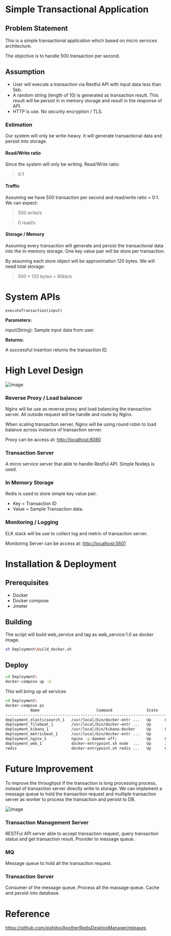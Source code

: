 # Simple Transactional Application
## Problem Statement
This is a simple transactional application which based on micro services architecture.

The objective is to handle 500 transaction per second.


## Assumption
- User will execute a transaction via Restful API with input data less than 5kb.
- A random string (length of 10) is generated as transaction result. 
  This result will be persist in in memory storage and result in the response of API.
- HTTP is use. No security encryption / TLS.


### Estimation
Our system will only be write-heavy. It will generate transactional data and persist into storage.

#### Read/Write ratio
Since the system will only be writing. Read/Write ratio:

> 0:1


#### Traffic
Assuming we have 500 transaction per second and read/write ratio = 0:1. We can expect:

> 500 write/s

> 0 read/s

####  Storage / Memory
Assuming every transaction will generate and persist the transactional data into the in-memory storage. One key value pair will be store per transaction.

By assuming each store object will be approximation 120 bytes. We will need total storage:

> 500 * 120 bytes = 60kb/s

# System APIs

```executeTransaction(input)```

**Parameters:**

input(String): Sample input data from user.

**Returns:**

A successful insertion returns the transaction ID.

# High Level Design
![image]()

### Reverse Proxy / Load balancer
Nginx will be use as reverse proxy and load balancing the transaction server. All outside request will be handle and route by Nginx. 

When scaling transaction server, Nginx will be using round robin to load balance across instance of transaction server.

Proxy can be access at: [http://localhost:8080](http://localhost:8080)

### Transaction Server
A micro service server that able to handle Restful API. Simple Nodejs is used.

### In Memory Storage
Redis is used to store simple key value pair. 
* Key = Transaction ID
* Value = Sample Transaction data.

### Monitoring / Logging
ELK stack will be use to collect log and metric of transaction server.

Monitoring Server can be access at: [http://localhost:5601](http://localhost:5601)

# Installation & Deployment
## Prerequisites
- Docker
- Docker compose
- Jmeter

## Building
The script will build web_service and tag as web_service:1.0 as docker image.
```bash
sh Deployment\build_docker.sh
```

## Deploy
```bash
cd Deployment\
docker-compose up -d 
```
This will bring up all services

```bash
cd Deployment\
docker-compose ps
           Name                         Command               State                         Ports
------------------------------------------------------------------------------------------------------------------------
deployment_elasticsearch_1   /usr/local/bin/docker-entr ...   Up      0.0.0.0:9200->9200/tcp,:::9200->9200/tcp, 9300/tcp
deployment_filebeat_1        /usr/local/bin/docker-entr ...   Up
deployment_kibana_1          /usr/local/bin/kibana-docker     Up      0.0.0.0:5601->5601/tcp,:::5601->5601/tcp
deployment_metricbeat_1      /usr/local/bin/docker-entr ...   Up
deployment_nginx_1           nginx -g daemon off;             Up      0.0.0.0:8080->80/tcp,:::8080->80/tcp
deployment_web_1             docker-entrypoint.sh node  ...   Up      3000/tcp
redis                        docker-entrypoint.sh redis ...   Up      0.0.0.0:6379->6379/tcp,:::6379->6379/tcp

```

# Future Improvement
To improve the throughput if the transaction is long processing process, instead of transaction server directly write to storage. We can implement a message queue to hold the transaction request and multiple transaction server as worker to process the transaction and persist to DB.

![image]()

### Transaction Management Server
RESTFul API server able to accept transaction request, query transaction status and get transaction result. Provider to message queue.

### MQ
Message queue to hold all the transaction request.

### Transaction Server
Consumer of the message queue. Process all the massage queue. Cache and persist into database.

# Reference
https://github.com/qishibo/AnotherRedisDesktopManager/releases
